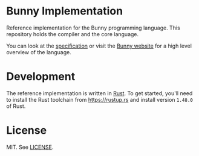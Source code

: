 # Bunny Implementation

Reference implementation for the Bunny programming language. This repository holds the compiler and the core language.

You can look at the [specification](https://github.com/bunny-lang/specification) or visit the [Bunny website](https://bunny-lang.org) for a high level overview of the language.

# Development

The reference implementation is written in [Rust](https://www.rust-lang.org/). To get started, you'll need to install the Rust toolchain from https://rustup.rs and install version `1.48.0` of Rust.

# License

MIT. See [LICENSE](LICENSE).
